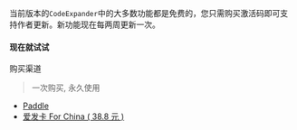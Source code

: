 当前版本的`CodeExpander`中的大多数功能都是免费的，您只需购买激活码即可支持作者更新。新功能现在每两周更新一次。

#### 现在就试试

购买渠道

> 一次购买, 永久使用

- [Paddle](https://pay.paddle.com/checkout/540339)
- [爱发卡 For China ( 38.8 元 )](https://w.url.cn/s/AHRprNl)
